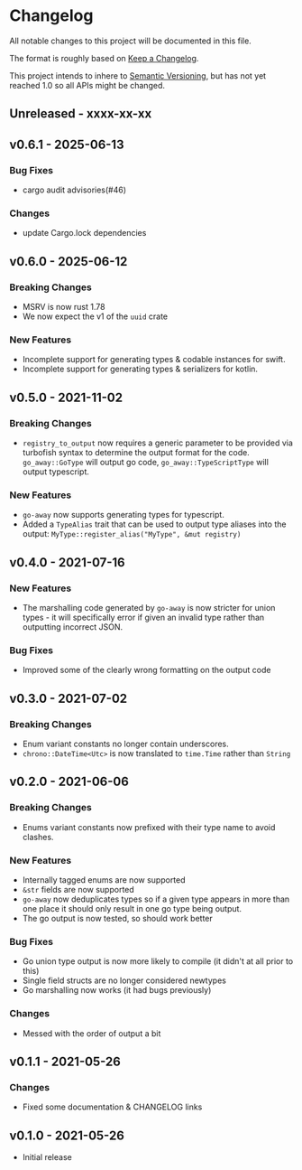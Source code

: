 # Changelog

All notable changes to this project will be documented in this file.

The format is roughly based on [Keep a
Changelog](http://keepachangelog.com/en/1.0.0/).

This project intends to inhere to [Semantic
Versioning](http://semver.org/spec/v2.0.0.html), but has not yet reached 1.0 so
all APIs might be changed.

## Unreleased - xxxx-xx-xx

## v0.6.1 - 2025-06-13

### Bug Fixes

- cargo audit advisories(#46)

### Changes

- update Cargo.lock dependencies

## v0.6.0 - 2025-06-12

### Breaking Changes

- MSRV is now rust 1.78
- We now expect the v1 of the `uuid` crate

### New Features

- Incomplete support for generating types & codable instances for swift.
- Incomplete support for generating types & serializers for kotlin.

## v0.5.0 - 2021-11-02

### Breaking Changes

- `registry_to_output` now requires a generic parameter to be provided via turbofish
  syntax to determine the output format for the code. `go_away::GoType` will output
  go code, `go_away::TypeScriptType` will output typescript.

### New Features

- `go-away` now supports generating types for typescript.
- Added a `TypeAlias` trait that can be used to output type aliases into the output:
  `MyType::register_alias("MyType", &mut registry)`

## v0.4.0 - 2021-07-16

### New Features

- The marshalling code generated by `go-away` is now stricter for union types -
  it will specifically error if given an invalid type rather than outputting
  incorrect JSON.

### Bug Fixes

- Improved some of the clearly wrong formatting on the output code

## v0.3.0 - 2021-07-02

### Breaking Changes

- Enum variant constants no longer contain underscores.
- `chrono::DateTime<Utc>` is now translated to `time.Time` rather than `String`

## v0.2.0 - 2021-06-06

### Breaking Changes

- Enums variant constants now prefixed with their type name to avoid clashes.

### New Features

- Internally tagged enums are now supported
- `&str` fields are now supported
- `go-away` now deduplicates types so if a given type appears in more than one
  place it should only result in one go type being output.
- The go output is now tested, so should work better

### Bug Fixes

- Go union type output is now more likely to compile (it didn't at all prior to
  this)
- Single field structs are no longer considered newtypes
- Go marshalling now works (it had bugs previously)

### Changes

- Messed with the order of output a bit

## v0.1.1 - 2021-05-26

### Changes

- Fixed some documentation & CHANGELOG links

## v0.1.0 - 2021-05-26

- Initial release
